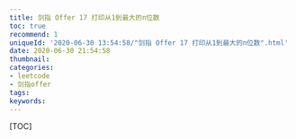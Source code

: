 ```yaml
---
title: 剑指 Offer 17 打印从1到最大的n位数
toc: true
recommend: 1
uniqueId: '2020-06-30 13:54:58/"剑指 Offer 17 打印从1到最大的n位数".html'
date: 2020-06-30 21:54:58
thumbnail:
categories:
- leetcode
- 剑指offer
tags:
keywords:
---
```


[TOC]

<!--more-->

